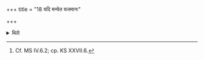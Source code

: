 +++
title = "18 यदि मन्येत यजमानः"

+++

<details><summary>थिते</summary>

18. If the sacrificer thinks, "My senior enemy has surpassed me, “(the Adhvaryu) having first taken the scoop by means of the Pratiprasthātr̥'s cup, having offered it first should deposit it first.[^1]   

[^1]: Cf. MS IV.6.2; cp. KS XXVII.6.  
</details>

